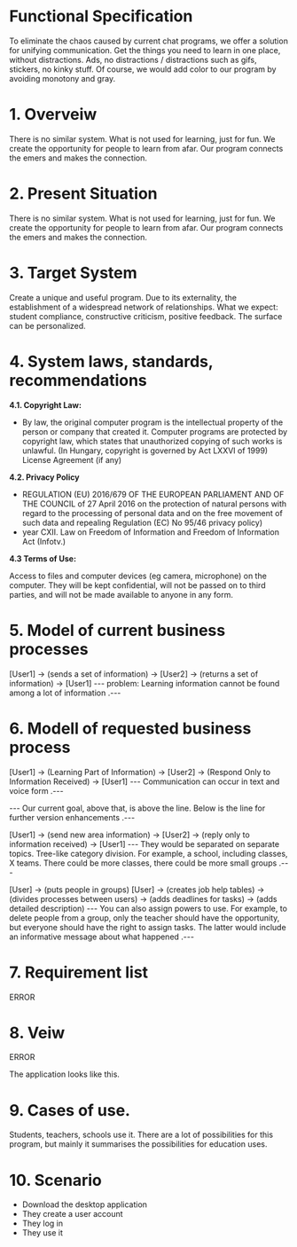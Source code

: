 # Functional Specification

To eliminate the chaos caused by current chat programs, we offer a solution for unifying communication. Get the things you need to learn in one place, without distractions. Ads, no distractions / distractions such as gifs, stickers, no kinky stuff. Of course, we would add color to our program by avoiding monotony and gray.

# 1. Overveiw

There is no similar system. What is not used for learning, just for fun. We create the opportunity for people to learn from afar. Our program connects the emers and makes the connection.

# 2. Present Situation

There is no similar system. What is not used for learning, just for fun. We create the opportunity for people to learn from afar. Our program connects the emers and makes the connection.

# 3. Target System

Create a unique and useful program. Due to its externality, the establishment of a widespread network of relationships. What we expect: student compliance, constructive criticism, positive feedback. The surface can be personalized.

# 4. System laws, standards, recommendations

**4.1. Copyright Law:**

- By law, the original computer program is the intellectual property of the person or company that created it. Computer programs are protected by copyright law, which states that unauthorized copying of such works is unlawful. (In Hungary, copyright is governed by Act LXXVI of 1999) License Agreement (if any)

**4.2. Privacy Policy**

- REGULATION (EU) 2016/679 OF THE EUROPEAN PARLIAMENT AND OF THE COUNCIL of 27 April 2016 on the protection of natural persons with regard to the processing of personal data and on the free movement of such data and repealing Regulation (EC) No 95/46 privacy policy)
- year CXII. Law on Freedom of Information and Freedom of Information Act (Infotv.)

**4.3 Terms of Use:**

Access to files and computer devices (eg camera, microphone) on the computer. They will be kept confidential, will not be passed on to third parties, and will not be made available to anyone in any form.

# 5. Model of current business processes

[User1] -> (sends a set of information) -> [User2] -> (returns a set of information) -> [User1]
--- problem: Learning information cannot be found among a lot of information .---
                                                  
                                                  
# 6. Modell of requested business process

[User1] -> (Learning Part of Information) -> [User2] -> (Respond Only to Information Received) -> [User1]
--- Communication can occur in text and voice form .---

--- Our current goal, above that, is above the line. Below is the line for further version enhancements .---

[User1] -> (send new area information) -> [User2] -> (reply only to information received) -> [User1]
--- They would be separated on separate topics. Tree-like category division. For example, a school, including classes, X teams. There could be more classes, there could be more small groups .---

[User] -> (puts people in groups) [User] -> (creates job help tables) -> (divides processes between users) -> (adds deadlines for tasks) -> (adds detailed description)
--- You can also assign powers to use. For example, to delete people from a group, only the teacher should have the opportunity, but everyone should have the right to assign tasks. The latter would include an informative message about what happened .---

# 7. Requirement list

ERROR

# 8. Veiw

ERROR

The application looks like this.

# 9. Cases of use.

Students, teachers, schools use it. There are a lot of possibilities for this program, but mainly it summarises the possibilities for education uses.

# 10. Scenario

- Download the desktop application
- They create a user account
- They log in
- They use it
